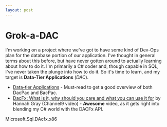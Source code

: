 ```yaml
---
layout: post
---
```


# Grok-a-DAC

I'm working on a project where we've got to have some kind of Dev-Ops plan for the database portion of our application. I've thought in general terms about this before, but have never gotten around to actually learning about how to do it. I'm primarily a C# coder and, though capable in SQL, I've never taken the plunge into how to do it. So it's time to learn, and my target is **Data-Tier Applications** (*DAC*).

- [Data-tier Applications](https://docs.microsoft.com/en-us/sql/relational-databases/data-tier-applications/data-tier-applications?view=sql-server-2017) - Must-read to get a good overview of both DacPac and BacPac.
- [DacFx: What is it, why should you care and what you can use it for](https://channel9.msdn.com/Events/Ignite/New-Zealand-2016/M404) by Hannah Gray (Channel9 video) - **Awesome** video, as it gets right into blending my C# world with the DACFx API.

Microsoft.Sql.DAcfx.x86
